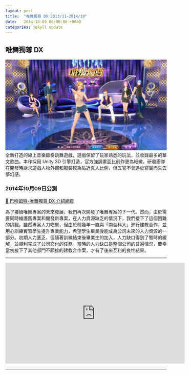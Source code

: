```yaml
---
layout: post
title:  "唯舞獨尊 DX 2013/11~2014/10"
date:   2014-10-09 00:00:00 +0800
categories: jekyll update
---
```


## 唯舞獨尊 DX
![唯舞獨尊 DX](/image/github.io/we_dx.jpeg)
全新打造的線上音樂節奏跳舞遊戲，遊戲保留了玩家熟悉的玩法，並收錄最多的華文歌曲。本作採用 Unity 3D 引擎打造，官方強調畫面比前作更為細緻。研發團隊在開發時訴求遊戲人物外觀和服裝較為貼近真人比例，但五官不會過於寫實而失去夢幻感。

### 2014年10月09日公測

[🔗 巴哈姆特-唯舞獨尊 DX 介紹網頁](https://acg.gamer.com.tw/acgDetail.php?s=71734)

為了接續唯舞專案的未來發展，我們再次開發了唯舞專案的下一代。然而，由於需要同時維護舊專案和開發新專案，在人力資源缺乏的情況下，我們接下了這個困難的挑戰。雖然專案人力吃緊，但由於前幾年一直與「南台科大」進行建教合作，並用心訓練實習學生提升專業能力，希望學生畢業後能成為公司未來的人力資源的一部分。初期人力匱乏，但隨著訓練結束後畢業生的加入，人力缺口得到了暫時的緩解，並順利完成了公司交付的任務。當時的人力缺口是整個公司的普遍情況，慶幸當初接下了其他部門不願接的建教合作案，才有了後來互利的良性結果。

---

<iframe width="560" height="315" src="https://www.youtube.com/embed/39lpSh3vDR4" frameborder="0" allowfullscreen></iframe>

---
